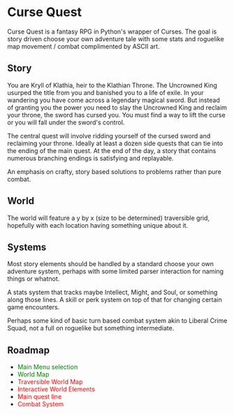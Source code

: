 # Curse Quest

Curse Quest is a fantasy RPG in Python's wrapper of Curses. The goal is story driven choose your own adventure tale with some stats and roguelike map movement / combat complimented by ASCII art.

## Story

You are Kryll of Klathia, heir to the Klathian Throne. The Uncrowned King usurped the title from you and banished you to a life of exile. In your wandering you have come across a legendary magical sword. But instead of granting you the power you need to slay the Uncrowned King and reclaim your throne, the sword has cursed you. You must find a way to lift the curse or you will fall under the sword's control.

The central quest will involve ridding yourself of the cursed sword and reclaiming your throne. Ideally at least a dozen side quests that can tie into the ending of the main quest. At the end of the day, a story that contains numerous branching endings is satisfying and replayable.

An emphasis on crafty, story based solutions to problems rather than pure combat.

## World

The world will feature a y by x (size to be determined) traversible grid, hopefully with each location having something unique about it.

## Systems

Most story elements should be handled by a standard choose your own adventure system, perhaps with some limited parser interaction for naming things or whatnot.

A stats system that tracks maybe Intellect, Might, and Soul, or something along those lines. A skill or perk system on top of that for changing certain game encounters.

Perhaps some kind of basic turn based combat system akin to Liberal Crime Squad, not a full on roguelike but something intermediate.

## Roadmap

- <span style="color:green">Main Menu selection </span>
- <span style="color:green">World Map </span>
- <span style="color:red">Traversible World Map </span>
- <span style="color:red">Interactive World Elements </span>
- <span style="color:red">Main quest line </span>
- <span style="color:red">Combat System </span> 
